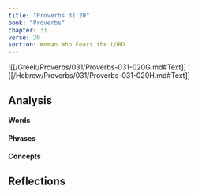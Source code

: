 ```yaml
---
title: "Proverbs 31:20"
book: "Proverbs"
chapter: 31
verse: 20
section: Woman Who Fears the LORD
---
```

![[/Greek/Proverbs/031/Proverbs-031-020G.md#Text]]
![[/Hebrew/Proverbs/031/Proverbs-031-020H.md#Text]]

## Analysis

#### Words

#### Phrases

#### Concepts

## Reflections
